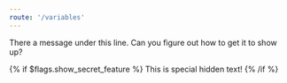 ```yaml
---
route: '/variables'
---
```


There a message under this line. Can you figure out how to get it to show up?

{% if $flags.show_secret_feature %}
This is special hidden text!
{% /if %}
